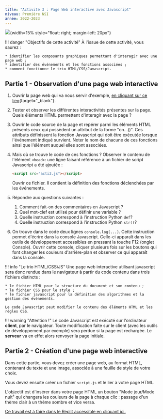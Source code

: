 ```yaml
---
title: "Activité 3 : Page Web interactive avec Javascript"
niveau: Première NSI
année: 2022-2023
---
```


![](https://upload.wikimedia.org/wikipedia/commons/thumb/9/99/Unofficial_JavaScript_logo_2.svg/1024px-Unofficial_JavaScript_logo_2.svg.png){width=15% style="float: right; margin-left: 20px"}

!!! danger "Objectifs de cette activité"
    À l'issue de cette activité, vous saurez :

    * identifier les composants graphiques permettant d'interagir avec une page web ;
    * identifier des événements et les fonctions associées ;
    * comment fonctionne le trio HTML/CSS/Javascript.
<!--  -->

## Partie 1 - Observation d'une page web interactive

1. Ouvrir la page web qui va nous servir d'exemple, [en cliquant sur ce lien](acti3.html){target="_blank"}.
2. Tester et observer les différentes interactivités présentes sur la page. Quels éléments HTML permettent d'interagir avec la page ?
3. Ouvrir le code source de la page et repérer parmi les éléments HTML présents ceux qui possèdent un attribut de la forme "on...()". Ces attributs définissent la fonction Javascript qui doit être exécutée lorsque l'événement indiqué survient. Noter le nom de chacune de ces fonctions ainsi que l'élément auquel elles sont associées.
4. Mais où se trouve le code de ces fonctions ? Observer le contenu de l'élément `<head>`: une ligne faisant référence à un fichier de script Javascript a été ajoutée :

    ```html
    <script src="acti3.js"></script>
    ```
    Ouvrir ce fichier. Il contient la définition des fonctions déclenchées par les événements.

5. Répondre aux questions suivantes :

    1. Comment fait-on des commentaires en Javascript ?
    2. Quel mot-clef est utilisé pour définir une variable ?
    3. Quelle instruction correspond à l'instruction Python `def`?
    4. Quelle instruction correspond à l'instruction Python `str()`?

6. On trouve dans le code deux lignes `console.log(...)`. Cette instruction permet d'écrire dans la console Javascript. Celle-ci apparaît dans les outils de développement accessibles en pressant la touche F12 (onglet Console). Ouvrir cette console, cliquer plusieurs fois sur les boutons qui font changer les couleurs d'arrière-plan et observer ce qui apparaît dans la console.

!!! info "Le trio HTML/CSS/JS"
    Une page web interactive utilisant javascript sera donc rendue dans le navigateur à partir du code contenu dans trois fichiers distincts :

    * le fichier HTML pour la structure du document et son contenu ;
    * le fichier CSS pour le style ;
    * le fichier javascript pour la définition des algorithmes et la gestion des événements.

    Le code Javascript peut modifier le contenu des éléments HTML et les règles CSS.
<!--  -->

!!! warning "Attention !"
    Le code Javascript est exécuté sur l'ordinateur **client**, par le navigateur. Toute modification faite sur le client (avec les outils de développement par exemple) sera perdue si la page est rechargée. Le **serveur** va en effet alors renvoyer la page initiale.
<!--  -->

## Partie 2 - Création d'une page web interactive

Dans cette partie, vous devez créer une page web, au format HTML, contenant du texte et une image, associée à une feuille de style de votre choix.

Vous devez ensuite créer un fichier `script.js` et le lier à votre page HTML.

L'objectif est d'insérer dans votre page HTML un bouton "Mode jour/Mode nuit" qui changera les couleurs de la page à chaque clic : passage d'un thème clair à un thème sombre et vice versa.

[Ce travail est à faire dans le Replit accessible en cliquant ici.](https://replit.com/team/premiere-nsi/Mode-jourMode-nuit)
